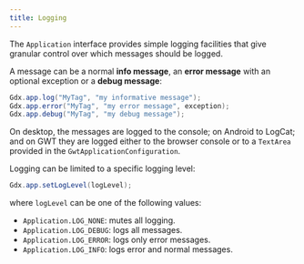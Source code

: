 ```yaml
---
title: Logging
---
```

The `Application` interface provides simple logging facilities that give granular control over which messages should be logged.

A message can be a normal **info message**, an **error message** with an optional exception or a **debug message**:

```java
Gdx.app.log("MyTag", "my informative message");
Gdx.app.error("MyTag", "my error message", exception);
Gdx.app.debug("MyTag", "my debug message");
```

On desktop, the messages are logged to the console; on Android to LogCat; and on GWT they are logged either to the browser console or to a `TextArea` provided in the `GwtApplicationConfiguration`.

Logging can be limited to a specific logging level:

```java
Gdx.app.setLogLevel(logLevel);
```

where `logLevel` can be one of the following values:

  * `Application.LOG_NONE`: mutes all logging.
  * `Application.LOG_DEBUG`: logs all messages.
  * `Application.LOG_ERROR`: logs only error messages.
  * `Application.LOG_INFO`: logs error and normal messages.
